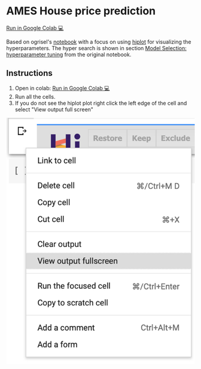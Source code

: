 # AMES House price prediction

[Run in Google Colab 💻](https://colab.research.google.com/github/thomasjpfan/ames_housing_hiplot/blob/master/ames_hiplot.ipynb)

Based on ogrisel's [notebook](https://nbviewer.jupyter.org/github/ogrisel/notebooks/blob/master/sklearn_demos/ames_housing.ipynb#Interactions-between-hyperparameters-and-generalization) with a focus on using [hiplot](https://github.com/facebookresearch/hiplot) for visualizing the hyperparameters. The hyper search is shown in section [Model Selection: hyperparameter tuning](https://nbviewer.jupyter.org/github/ogrisel/notebooks/blob/master/sklearn_demos/ames_housing.ipynb#Model-selection:-hyperparameter-tuning) from the original notebook.

## Instructions

1. Open in colab: [Run in Google Colab 💻](https://colab.research.google.com/github/thomasjpfan/ames_housing_hiplot/blob/master/ames_hiplot.ipynb)
2. Run all the cells.
3. If you do not see the hiplot plot right click the left edge of the cell and select "View output full screen"

![What to click](view_output_fullscreen.png)
